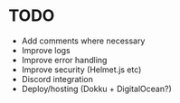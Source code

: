 # TODO
- Add comments where necessary
- Improve logs
- Improve error handling
- Improve security (Helmet.js etc)
- Discord integration
- Deploy/hosting (Dokku + DigitalOcean?)